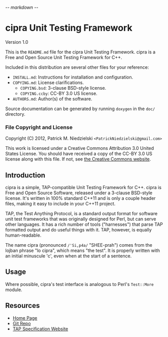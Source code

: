 -*- markdown -*-
# cipra Unit Testing Framework
Version 1.0

This is the `README.md` file for the cipra Unit Testing Framework.
cipra is a Free and Open Source Unit Testing Framework for C++.

Included in this distribution are several other files for your
reference:

  * `INSTALL.md`: Instructions for installation and configuration.
  * `COPYING.md`: License clarifications.
    * `COPYING.bsd`:  3-clause BSD-style license.
	* `COPYING.ccby`: CC-BY 3.0 US license.
  * `AUTHORS.md`: Author(s) of the software.

Source documentation can be generated by running `doxygen` in the
`doc/` directory.

### File Copyright and License

Copyright (C) 2012, Patrick M. Niedzielski `<PatrickNiedzielski@gmail.com>`

This work is licensed under a Creative Commons Attribution 3.0 United
States License. You should have received a copy of the CC-BY 3.0 US
license along with this file. If not, see
[the Creative Commons website](http://creativecommons.org/licenses/by/3.0/us).

## Introduction

cipra is a simple, TAP-compatible Unit Testing Framework for C++.
cipra is Free and Open Source Software, released under a 3-clause
BSD-style license.  It's written in 100% standard C++11 and is only a
couple header files, making it easy to include in your C++11 project.

TAP, the Test Anything Protocol, is a standard output format for
software unit test frameworks that was originally designed for Perl,
but can serve other languages.  It has a rich number of tools
("harnesses") that parse TAP formatted output and do useful things
with it.  TAP, however, is equally human-readable.

The name cipra (pronounced `/'Si,p4a/` "SHEE-prah") comes from the
lojban phrase "lo cipra", which means "the test".  It is properly
written with an initial minuscule 'c', even when at the start of a
sentence.

## Usage

Where possible, cipra's test interface is analogous to Perl's
`Test::More` module.

## Resources

  * [Home Page](https://gitorious.org/patrickniedzielski/pages/Cipra)
  * [Git Repo](https://gitorious.org/patrickniedzielski/cipra)
  * [TAP Specification Website](http://testanything.org/)
